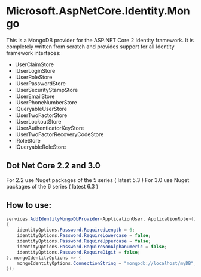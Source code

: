 # Microsoft.AspNetCore.Identity.Mongo

This is a MongoDB provider for the ASP.NET Core 2 Identity framework. It is completely written from scratch and provides support for all Identity framework interfaces:

* UserClaimStore
* IUserLoginStore
* IUserRoleStore
* IUserPasswordStore
* IUserSecurityStampStore
* IUserEmailStore
* IUserPhoneNumberStore
* IQueryableUserStore
* IUserTwoFactorStore
* IUserLockoutStore
* IUserAuthenticatorKeyStore
* IUserTwoFactorRecoveryCodeStore
* IRoleStore
* IQueryableRoleStore

## Dot Net Core 2.2 and 3.0 
For 2.2 use Nuget packages of the 5 series ( latest 5.3 )
For 3.0 use Nuget packages of the 6 series ( latest 6.3 )

## How to use:

```csharp
services.AddIdentityMongoDbProvider<ApplicationUser, ApplicationRole>(identityOptions =>
{
    identityOptions.Password.RequiredLength = 6;
    identityOptions.Password.RequireLowercase = false;
    identityOptions.Password.RequireUppercase = false;
    identityOptions.Password.RequireNonAlphanumeric = false;
    identityOptions.Password.RequireDigit = false;
}, mongoIdentityOptions => {
    mongoIdentityOptions.ConnectionString = "mongodb://localhost/myDB";
});
```
